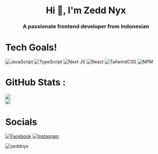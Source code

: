 <h1 align="center">Hi 👋, I'm Zedd Nyx</h1>
<h3 align="center">A passionate frontend developer from Indonesian</h3>


# Tech Goals!
![JavaScript](https://img.shields.io/badge/javascript-%23323330.svg?style=for-the-badge&logo=javascript&logoColor=%23F7DF1E) 
![TypeScript](https://img.shields.io/badge/typescript-%23007ACC.svg?style=for-the-badge&logo=typescript&logoColor=white) 
![Next JS](https://img.shields.io/badge/Next-black?style=for-the-badge&logo=next.js&logoColor=white) 
![React](https://img.shields.io/badge/react-%2320232a.svg?style=for-the-badge&logo=react&logoColor=%2361DAFB) 
![TailwindCSS](https://img.shields.io/badge/tailwindcss-%2338B2AC.svg?style=for-the-badge&logo=tailwind-css&logoColor=white) 
![NPM](https://img.shields.io/badge/NPM-%23000000.svg?style=for-the-badge&logo=npm&logoColor=white)

# GitHub Stats :
![](https://github-readme-stats.vercel.app/api?username=Zeddnyx&theme=tokyonight&hide_border=true&include_all_commits=false&count_private=true)<br/>
![](https://github-readme-stats.vercel.app/api/top-langs/?username=Zeddnyx&theme=tokyonight&hide_border=true&include_all_commits=false&count_private=true&layout=compact)

<!-- ## 💰You can help me by Donating -->
<!--  [![PayPal](https://img.shields.io/badge/PayPal-00457C?style=for-the-badge&logo=paypal&logoColor=white)](https://paypal.me/SUNARJO) -->

  <!-- Proudly created with GPRM ( https://gprm.itsvg.in ) -->
  
# Socials
[![Facebook](https://img.shields.io/badge/Facebook-%231877F2.svg?logo=Facebook&logoColor=white)](https://www.facebook.com/zayn.id.1257) [![Instagram](https://img.shields.io/badge/Instagram-%23E4405F.svg?logo=Instagram&logoColor=white)](https://www.instagram.com/zedd.nyx ) 

<p align="left"> <img src="https://komarev.com/ghpvc/?username=zeddnyx&label=Profile%20views&color=0e75b6&style=flat" alt="zeddnyx" /> </p>
